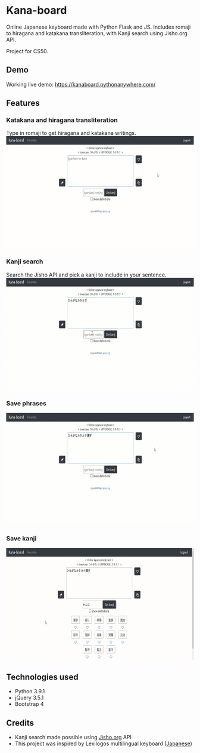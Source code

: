 # Kana-board 

Online Japanese keyboard made with Python Flask and JS. Includes romaji to hiragana and katakana transliteration, with Kanji search using Jisho.org API.

Project for CS50.

## Demo
Working live demo: https://kanaboard.pythonanywhere.com/

## Features

### Katakana and hiragana transliteration
Type in romaji to get hiragana and katakana writings.
<img src="media/romaji-to-kana.gif" height="300">

### Kanji search
Search the Jisho API and pick a kanji to include in your sentence.
<img src="media/insert-kanji.gif" height="300">

### Save phrases
<img src="media/save-phrase.gif" height="300">

### Save kanji
<img src="media/save-kanji.gif" height="300">

## Technologies used
- Python 3.9.1
- jQuery 3.5.1
- Bootstrap 4

## Credits
- Kanji search made possible using [Jisho.org](https://jisho.org/about) API  
- This project was inspired by Lexilogos multilingual keyboard ([Japanese](https://www.lexilogos.com/keyboard/japanese.php))